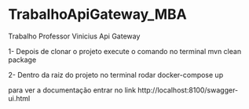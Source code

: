 # TrabalhoApiGateway_MBA
Trabalho Professor Vinicius Api Gateway 

1- Depois de clonar o projeto execute o comando no terminal 
mvn clean package

2- Dentro da raiz do projeto no terminal rodar 
docker-compose up




para ver a documentação entrar no link http://localhost:8100/swagger-ui.html

